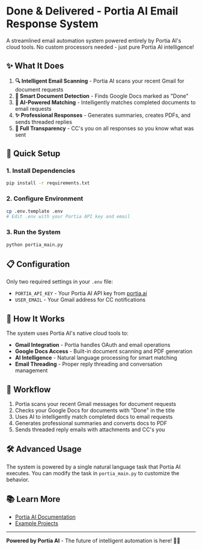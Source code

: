 # Done & Delivered - Portia AI Email Response System

A streamlined email automation system powered entirely by Portia AI's cloud tools. No custom processors needed - just pure Portia AI intelligence!

## ✨ What It Does

1. **🔍 Intelligent Email Scanning** - Portia AI scans your recent Gmail for document requests
2. **📄 Smart Document Detection** - Finds Google Docs marked as "Done" 
3. **🧠 AI-Powered Matching** - Intelligently matches completed documents to email requests
4. **✨ Professional Responses** - Generates summaries, creates PDFs, and sends threaded replies
5. **📧 Full Transparency** - CC's you on all responses so you know what was sent

## 🚀 Quick Setup

### 1. Install Dependencies
```bash
pip install -r requirements.txt
```

### 2. Configure Environment
```bash
cp .env.template .env
# Edit .env with your Portia API key and email
```

### 3. Run the System
```bash
python portia_main.py
```

## 📋 Configuration

Only two required settings in your `.env` file:

- `PORTIA_API_KEY` - Your Portia AI API key from [portia.ai](https://portia.ai)
- `USER_EMAIL` - Your Gmail address for CC notifications

## 🎯 How It Works

The system uses Portia AI's native cloud tools to:

- **Gmail Integration** - Portia handles OAuth and email operations
- **Google Docs Access** - Built-in document scanning and PDF generation  
- **AI Intelligence** - Natural language processing for smart matching
- **Email Threading** - Proper reply threading and conversation management

## 🔄 Workflow

1. Portia scans your recent Gmail messages for document requests
2. Checks your Google Docs for documents with "Done" in the title
3. Uses AI to intelligently match completed docs to email requests
4. Generates professional summaries and converts docs to PDF
5. Sends threaded reply emails with attachments and CC's you

## 🛠 Advanced Usage

The system is powered by a single natural language task that Portia AI executes. You can modify the task in `portia_main.py` to customize the behavior.

## 📚 Learn More

- [Portia AI Documentation](https://docs.portia.ai)
- [Example Projects](https://github.com/portia-ai/portia-agent-examples)

---

**Powered by Portia AI** - The future of intelligent automation is here! 🤖✨
